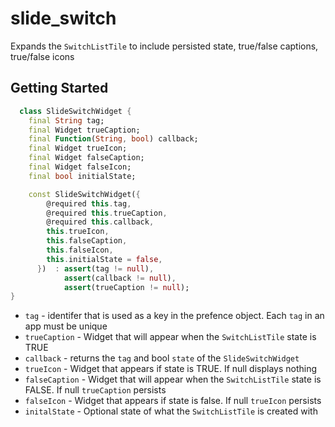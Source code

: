 # slide_switch

Expands the `SwitchListTile` to include persisted state, true/false captions, true/false icons

## Getting Started

```dart
  class SlideSwitchWidget {
    final String tag;
    final Widget trueCaption;
    final Function(String, bool) callback;
    final Widget trueIcon;
    final Widget falseCaption;
    final Widget falseIcon;
    final bool initialState;

    const SlideSwitchWidget({
        @required this.tag,
        @required this.trueCaption,
        @required this.callback,
        this.trueIcon,
        this.falseCaption,
        this.falseIcon,
        this.initialState = false,
      })  : assert(tag != null),
            assert(callback != null),
            assert(trueCaption != null);
}
```

- `tag` - identifer that is used as a key in the prefence object. Each `tag` in an app must be unique
- `trueCaption` - Widget that will appear when the `SwitchListTile` state is TRUE
- `callback` - returns the `tag` and bool `state` of the `SlideSwitchWidget`
- `trueIcon` - Widget that appears if state is TRUE. If null displays nothing
- `falseCaption` - Widget that will appear when the `SwitchListTile` state is FALSE. If null `trueCaption` persists
- `falseIcon` - Widget that appears if state is false. If null `trueIcon` persists
- `initalState` - Optional state of what the `SwitchListTile` is created with
